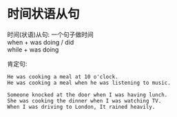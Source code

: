 # 时间状语从句

时间(状语)从句: 一个句子做时间 \
when + was doing / did \
while + was doing



肯定句:
```text
He was cooking a meal at 10 o'clock.
He was cooking a meal when he was listening to music.

Someone knocked at the door when I was having lunch.
She was cooking the dinner when I was watching TV.
When I was driving to London, It rained heavily.
```